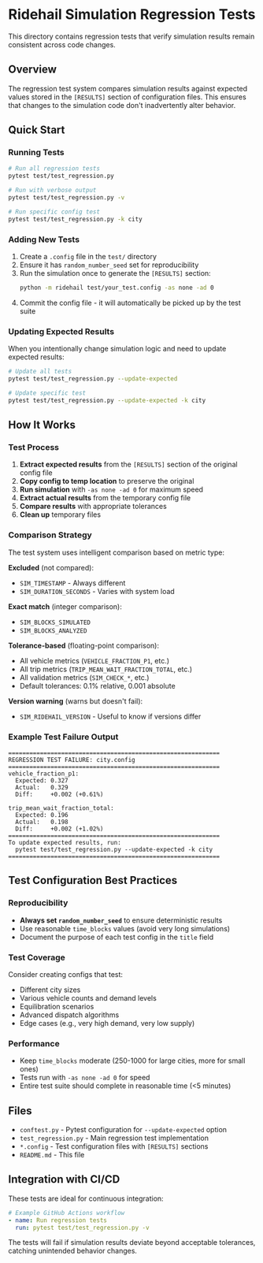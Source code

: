 # Ridehail Simulation Regression Tests

This directory contains regression tests that verify simulation results remain consistent across code changes.

## Overview

The regression test system compares simulation results against expected values stored in the `[RESULTS]` section of configuration files. This ensures that changes to the simulation code don't inadvertently alter behavior.

## Quick Start

### Running Tests

```bash
# Run all regression tests
pytest test/test_regression.py

# Run with verbose output
pytest test/test_regression.py -v

# Run specific config test
pytest test/test_regression.py -k city
```

### Adding New Tests

1. Create a `.config` file in the `test/` directory
2. Ensure it has `random_number_seed` set for reproducibility
3. Run the simulation once to generate the `[RESULTS]` section:
   ```bash
   python -m ridehail test/your_test.config -as none -ad 0
   ```
4. Commit the config file - it will automatically be picked up by the test suite

### Updating Expected Results

When you intentionally change simulation logic and need to update expected results:

```bash
# Update all tests
pytest test/test_regression.py --update-expected

# Update specific test
pytest test/test_regression.py --update-expected -k city
```

## How It Works

### Test Process

1. **Extract expected results** from the `[RESULTS]` section of the original config file
2. **Copy config to temp location** to preserve the original
3. **Run simulation** with `-as none -ad 0` for maximum speed
4. **Extract actual results** from the temporary config file
5. **Compare results** with appropriate tolerances
6. **Clean up** temporary files

### Comparison Strategy

The test system uses intelligent comparison based on metric type:

**Excluded** (not compared):
- `SIM_TIMESTAMP` - Always different
- `SIM_DURATION_SECONDS` - Varies with system load

**Exact match** (integer comparison):
- `SIM_BLOCKS_SIMULATED`
- `SIM_BLOCKS_ANALYZED`

**Tolerance-based** (floating-point comparison):
- All vehicle metrics (`VEHICLE_FRACTION_P1`, etc.)
- All trip metrics (`TRIP_MEAN_WAIT_FRACTION_TOTAL`, etc.)
- All validation metrics (`SIM_CHECK_*`, etc.)
- Default tolerances: 0.1% relative, 0.001 absolute

**Version warning** (warns but doesn't fail):
- `SIM_RIDEHAIL_VERSION` - Useful to know if versions differ

### Example Test Failure Output

```
============================================================
REGRESSION TEST FAILURE: city.config
============================================================
vehicle_fraction_p1:
  Expected: 0.327
  Actual:   0.329
  Diff:     +0.002 (+0.61%)

trip_mean_wait_fraction_total:
  Expected: 0.196
  Actual:   0.198
  Diff:     +0.002 (+1.02%)
============================================================
To update expected results, run:
  pytest test/test_regression.py --update-expected -k city
============================================================
```

## Test Configuration Best Practices

### Reproducibility

- **Always set `random_number_seed`** to ensure deterministic results
- Use reasonable `time_blocks` values (avoid very long simulations)
- Document the purpose of each test config in the `title` field

### Test Coverage

Consider creating configs that test:
- Different city sizes
- Various vehicle counts and demand levels
- Equilibration scenarios
- Advanced dispatch algorithms
- Edge cases (e.g., very high demand, very low supply)

### Performance

- Keep `time_blocks` moderate (250-1000 for large cities, more for small ones)
- Tests run with `-as none -ad 0` for speed
- Entire test suite should complete in reasonable time (<5 minutes)

## Files

- `conftest.py` - Pytest configuration for `--update-expected` option
- `test_regression.py` - Main regression test implementation
- `*.config` - Test configuration files with `[RESULTS]` sections
- `README.md` - This file

## Integration with CI/CD

These tests are ideal for continuous integration:

```yaml
# Example GitHub Actions workflow
- name: Run regression tests
  run: pytest test/test_regression.py -v
```

The tests will fail if simulation results deviate beyond acceptable tolerances, catching unintended behavior changes.
